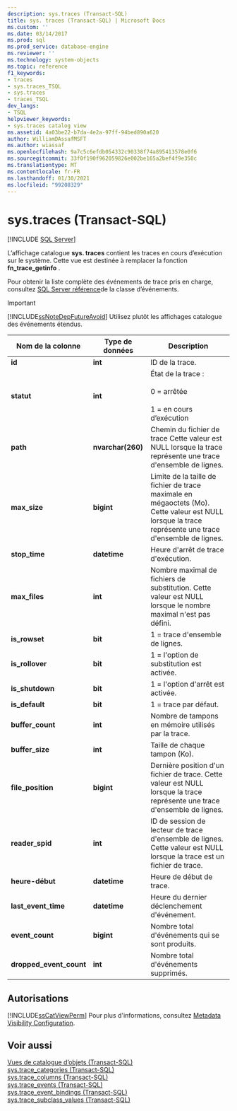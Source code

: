 ```yaml
---
description: sys.traces (Transact-SQL)
title: sys. traces (Transact-SQL) | Microsoft Docs
ms.custom: ''
ms.date: 03/14/2017
ms.prod: sql
ms.prod_service: database-engine
ms.reviewer: ''
ms.technology: system-objects
ms.topic: reference
f1_keywords:
- traces
- sys.traces_TSQL
- sys.traces
- traces_TSQL
dev_langs:
- TSQL
helpviewer_keywords:
- sys.traces catalog view
ms.assetid: 4a03be22-b7da-4e2a-97ff-94bed890a620
author: WilliamDAssafMSFT
ms.author: wiassaf
ms.openlocfilehash: 9a7c5c6efdb054332c90338f74a895413578e0f6
ms.sourcegitcommit: 33f0f190f962059826e002be165a2bef4f9e350c
ms.translationtype: MT
ms.contentlocale: fr-FR
ms.lasthandoff: 01/30/2021
ms.locfileid: "99208329"
---
```

# <a name="systraces-transact-sql"></a>sys.traces (Transact-SQL)
[!INCLUDE [SQL Server](../../includes/applies-to-version/sqlserver.md)]

  L’affichage catalogue **sys. traces** contient les traces en cours d’exécution sur le système. Cette vue est destinée à remplacer la fonction **fn_trace_getinfo** .  
  
 Pour obtenir la liste complète des événements de trace pris en charge, consultez [SQL Server référence](../../relational-databases/event-classes/sql-server-event-class-reference.md)de la classe d’événements.  
  
> [!IMPORTANT]  
>  [!INCLUDE[ssNoteDepFutureAvoid](../../includes/ssnotedepfutureavoid-md.md)] Utilisez plutôt les affichages catalogue des événements étendus.  
  
|Nom de la colonne|Type de données|Description|  
|-----------------|---------------|-----------------|  
|**id**|**int**|ID de la trace.|  
|**statut**|**int**|État de la trace :<br /><br /> 0 = arrêtée<br /><br /> 1 = en cours d’exécution|  
|**path**|**nvarchar(260)**|Chemin du fichier de trace Cette valeur est NULL lorsque la trace représente une trace d'ensemble de lignes.|  
|**max_size**|**bigint**|Limite de la taille de fichier de trace maximale en mégaoctets (Mo). Cette valeur est NULL lorsque la trace représente une trace d'ensemble de lignes.|  
|**stop_time**|**datetime**|Heure d'arrêt de trace d'exécution.|  
|**max_files**|**int**|Nombre maximal de fichiers de substitution. Cette valeur est NULL lorsque le nombre maximal n'est pas défini.|  
|**is_rowset**|**bit**|1 = trace d'ensemble de lignes.|  
|**is_rollover**|**bit**|1 = l'option de substitution est activée.|  
|**is_shutdown**|**bit**|1 = l'option d'arrêt est activée.|  
|**is_default**|**bit**|1 = trace par défaut.|  
|**buffer_count**|**int**|Nombre de tampons en mémoire utilisés par la trace.|  
|**buffer_size**|**int**|Taille de chaque tampon (Ko).|  
|**file_position**|**bigint**|Dernière position d'un fichier de trace. Cette valeur est NULL lorsque la trace représente une trace d'ensemble de lignes.|  
|**reader_spid**|**int**|ID de session de lecteur de trace d'ensemble de lignes. Cette valeur est NULL lorsque la trace est un fichier de trace.|  
|**heure-début**|**datetime**|Heure de début de trace.|  
|**last_event_time**|**datetime**|Heure du dernier déclenchement d'événement.|  
|**event_count**|**bigint**|Nombre total d'événements qui se sont produits.|  
|**dropped_event_count**|**int**|Nombre total d'événements supprimés.|  
  
## <a name="permissions"></a>Autorisations  
 [!INCLUDE[ssCatViewPerm](../../includes/sscatviewperm-md.md)] Pour plus d'informations, consultez [Metadata Visibility Configuration](../../relational-databases/security/metadata-visibility-configuration.md).  
  
## <a name="see-also"></a>Voir aussi  
 [Vues de catalogue d’objets &#40;Transact-SQL&#41;](../../relational-databases/system-catalog-views/object-catalog-views-transact-sql.md)   
 [sys.trace_categories &#40;Transact-SQL&#41;](../../relational-databases/system-catalog-views/sys-trace-categories-transact-sql.md)   
 [sys.trace_columns &#40;Transact-SQL&#41;](../../relational-databases/system-catalog-views/sys-trace-columns-transact-sql.md)   
 [sys.trace_events &#40;Transact-SQL&#41;](../../relational-databases/system-catalog-views/sys-trace-events-transact-sql.md)   
 [sys.trace_event_bindings &#40;Transact-SQL&#41;](../../relational-databases/system-catalog-views/sys-trace-event-bindings-transact-sql.md)   
 [sys.trace_subclass_values &#40;Transact-SQL&#41;](../../relational-databases/system-catalog-views/sys-trace-subclass-values-transact-sql.md)  
  
  
